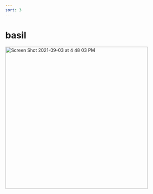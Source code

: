 ```yaml
---
sort: 3
---
```

# basil

<img width="445" alt="Screen Shot 2021-09-03 at 4 48 03 PM" src="https://user-images.githubusercontent.com/88911118/132076099-ee3b83ef-2f9f-4f97-94eb-3934d3b9ea36.png">

